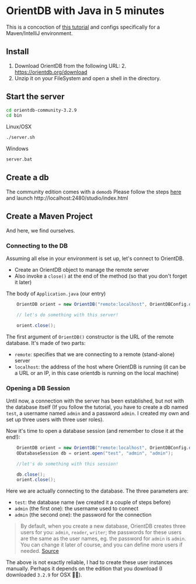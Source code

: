 # OrientDB with Java in 5 minutes
This is a concoction of [this tutorial](http://orientdb.com/docs/3.0.x/fiveminute/) and configs specifically for a Maven/IntelliJ environment.

## Install
1. Download OrientDB from the following URL:
   2. https://orientdb.org/download
3. Unzip it on your FileSystem and open a shell in the directory.

## Start the server

```bash
cd orientdb-community-3.2.9
cd bin
```
Linux/OSX
```bash
./server.sh
```
Windows
```bash
server.bat
```

## Create a db 
The community edition comes with a `demodb`
Please follow the steps [here](http://orientdb.com/docs/3.0.x/fiveminute/java-1.html ) and launch http://localhost:2480/studio/index.html

## Create a Maven Project
And here, we find ourselves.

### Connecting to the DB
Assuming all else in your environment is set up, let's connect to OrientDB.

- Create an OrientDB object to manage the remote server
- Also invoke a `close()` at the end of the method (so that you don't forget it later)

The body of `Application.java` (our entry)
```java
    OrientDB orient = new OrientDB("remote:localhost", OrientDBConfig.defaultConfig());

    // let's do something with this server!

    orient.close();
```
The first argument of `OrientDB()` constructor is the URL of the remote database. It's made of two parts:

- `remote`: specifies that we are connecting to a remote (stand-alone) server
- `localhost`: the address of the host where OrientDB is running (it can be a URL or an IP, in this case orientdb is running on the local machine)

### Opening a DB Session
Until now, a connection with the server has been established, but not with the database itself 
(If you follow the tutorial, you have to create a db named `test`, a username named `admin` and a password `admin`. I created my own and set up three users with three user roles).

Now it's time to open a database session (and remember to close it at the end!):
```java
    OrientDB orient = new OrientDB("remote:localhost", OrientDBConfig.defaultConfig());
    ODatabaseSession db = orient.open("test", "admin", "admin");

    //let's do something with this session!

    db.close();    
    orient.close();
```
Here we are actually connecting to the database. The three parameters are:

- `test`: the database name (we created it a couple of steps before)
- `admin` (the first one): the username used to connect
- `admin` (the second one): the password for the connection

> By default, when you create a new database, OrientDB creates three users for you: `admin`, `reader`, `writer`; the passwords for these users are the same as the user names, eg. the password for `admin` is `admin`. You can change it later of course, and you can define more users if needed.
[Source](http://orientdb.com/docs/3.0.x/fiveminute/java-3.html)

The above is not exactly reliable, I had to create these user instances manually. Perhaps it depends on the edition that  you download (I downloaded `3.2.9` for OSX 🤷‍♂️).